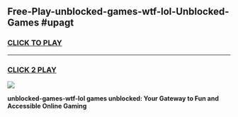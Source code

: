 
## Free-Play-unblocked-games-wtf-lol-Unblocked-Games #upagt
<h3>
<a href="https://news.freeplayer.one?title=unblocked-games-wtf-lol&ref=8M">CLICK TO PLAY</a></h3>
<hr>

<h3>
<a href="https://news.freeplayer.one?title=unblocked-games-wtf-lol&ref=8M">CLICK 2 PLAY</a>
  
</h3>

<a href="https://news.freeplayer.one?title=unblocked-games-wtf-lol&ref=8M"><img src="https://clearcache.store/games.png"></a>


**unblocked-games-wtf-lol games unblocked: Your Gateway to Fun and Accessible Online Gaming**
